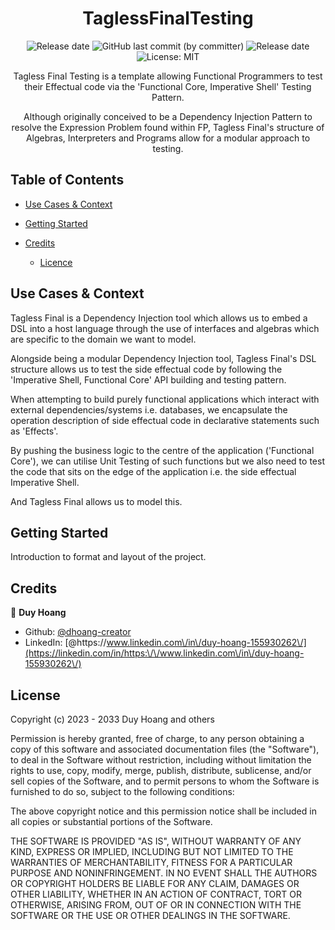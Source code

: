 <div align="center">

# TaglessFinalTesting


<img alt="Release date" src="https://img.shields.io/badge/release date-april 2023-red">
<img alt="GitHub last commit (by committer)" src="https://img.shields.io/github/last-commit/dhoang-creator/TaglessFinalTesting">
<img alt="Release date" src="https://img.shields.io/badge/dependenices-to upate-blue">
<img alt="License: MIT" src="https://img.shields.io/badge/License-MIT-yellow.svg" />


Tagless Final Testing is a template allowing Functional Programmers to test their Effectual code via the 'Functional Core, Imperative Shell' Testing Pattern.

Although originally conceived to be a Dependency Injection Pattern to resolve the Expression Problem found within FP, Tagless Final's structure of Algebras, Interpreters and Programs allow for a modular approach to testing.


</div>

## <a name='TOC'>Table of Contents</a>

- [Use Cases & Context](#use_cases_&_context)

- [Getting Started](#getting_started)

- [Credits](#credits)
    - [Licence](#licence)

## Use Cases & Context

Tagless Final is a Dependency Injection tool which allows us to embed a DSL into a host language through the use of interfaces and algebras which are specific to the domain we want to model.

Alongside being a modular Dependency Injection tool, Tagless Final's DSL structure allows us to test the side effectual code by following the 'Imperative Shell, Functional Core' API building and testing pattern.

When attempting to build purely functional applications which interact with external dependencies/systems i.e. databases, we encapsulate the operation description of side effectual code in declarative statements such as 'Effects'.

By pushing the business logic to the centre of the application ('Functional Core'), we can utilise Unit Testing of such functions but we also need to test the code that sits on the edge of the application i.e. the side effectual Imperative Shell.

And Tagless Final allows us to model this. 

## Getting Started

Introduction to format and layout of the project.

## Credits

👤 **Duy Hoang**

* Github: [@dhoang-creator](https://github.com/dhoang-creator)
* LinkedIn: [@https:\/\/www.linkedin.com\/in\/duy-hoang-155930262\/](https://linkedin.com/in/https:\/\/www.linkedin.com\/in\/duy-hoang-155930262\/)

## License

Copyright (c) 2023 - 2033 Duy Hoang and others

Permission is hereby granted, free of charge, to any person obtaining a copy of this software and associated documentation files (the "Software"), to deal in the Software without restriction, including without limitation the rights to use, copy, modify, merge, publish, distribute, sublicense, and/or sell copies of the Software, and to permit persons to whom the Software is furnished to do so, subject to the following conditions:

The above copyright notice and this permission notice shall be included in all copies or substantial portions of the Software.

THE SOFTWARE IS PROVIDED "AS IS", WITHOUT WARRANTY OF ANY KIND, EXPRESS OR IMPLIED, INCLUDING BUT NOT LIMITED TO THE WARRANTIES OF MERCHANTABILITY, FITNESS FOR A PARTICULAR PURPOSE AND NONINFRINGEMENT. IN NO EVENT SHALL THE AUTHORS OR COPYRIGHT HOLDERS BE LIABLE FOR ANY CLAIM, DAMAGES OR OTHER LIABILITY, WHETHER IN AN ACTION OF CONTRACT, TORT OR OTHERWISE, ARISING FROM, OUT OF OR IN CONNECTION WITH THE SOFTWARE OR THE USE OR OTHER DEALINGS IN THE SOFTWARE.
